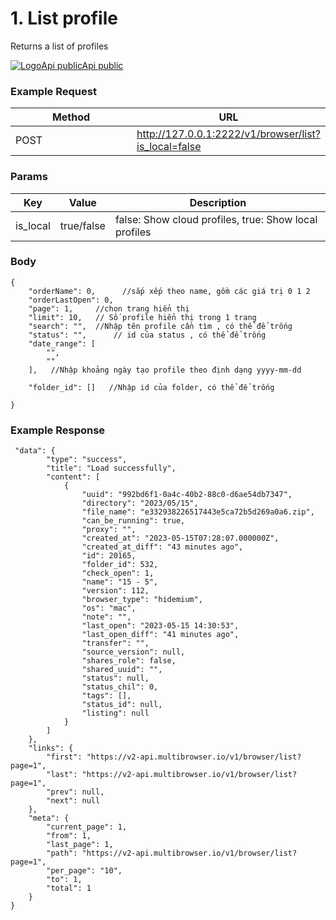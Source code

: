 # 1. List profile

Returns a list of profiles



[![Logo](https://documenter-assets.pstmn.io/favicon.ico)Api publicApi public](https://documenter.getpostman.com/view/17474604/2sA3JM61j5#9cfd25d9-bf1d-46c5-b4e3-cf84e437723e)

### Example Request <a href="#example-request-1" id="example-request-1"></a>

<table><thead><tr><th width="269">Method</th><th>URL</th></tr></thead><tbody><tr><td>POST</td><td><a href="http://127.0.0.1:2222/v1/browser/list?is_local=false">http://127.0.0.1:2222/v1/browser/list?is_local=false</a></td></tr></tbody></table>

### Params <a href="#params" id="params"></a>

| Key       | Value      | Description                                           |
| --------- | ---------- | ----------------------------------------------------- |
| is\_local | true/false | false: Show cloud profiles, true: Show local profiles |

### Body <a href="#body" id="body"></a>

```
{
    "orderName": 0,      //sắp xếp theo name, gồm các giá trị 0 1 2
    "orderLastOpen": 0,
    "page": 1,     //chọn trang hiển thị
    "limit": 10,   // Số profile hiển thị trong 1 trang
    "search": "",  //Nhập tên profile cần tìm , có thể để trống
    "status": "",      // id của status , có thể để trống
    "date_range": [
        "",
        ""
    ],   //Nhập khoảng ngày tạo profile theo định dạng yyyy-mm-dd
   
    "folder_id": []   //Nhập id của folder, có thể để trống
    
}
```

### **Example Response** <a href="#example-response" id="example-response"></a>



```
 "data": {
        "type": "success",
        "title": "Load successfully",
        "content": [
            {
                "uuid": "992bd6f1-0a4c-40b2-88c0-d6ae54db7347",
                "directory": "2023/05/15",
                "file_name": "e332938226517443e5ca72b5d269a0a6.zip",
                "can_be_running": true,
                "proxy": "",
                "created_at": "2023-05-15T07:28:07.000000Z",
                "created_at_diff": "43 minutes ago",
                "id": 20165,
                "folder_id": 532,
                "check_open": 1,
                "name": "15 - 5",
                "version": 112,
                "browser_type": "hidemium",
                "os": "mac",
                "note": "",
                "last_open": "2023-05-15 14:30:53",
                "last_open_diff": "41 minutes ago",
                "transfer": "",
                "source_version": null,
                "shares_role": false,
                "shared_uuid": "",
                "status": null,
                "status_chil": 0,
                "tags": [],
                "status_id": null,
                "listing": null
            }
        ]
    },
    "links": {
        "first": "https://v2-api.multibrowser.io/v1/browser/list?page=1",
        "last": "https://v2-api.multibrowser.io/v1/browser/list?page=1",
        "prev": null,
        "next": null
    },
    "meta": {
        "current_page": 1,
        "from": 1,
        "last_page": 1,
        "path": "https://v2-api.multibrowser.io/v1/browser/list?page=1",
        "per_page": "10",
        "to": 1,
        "total": 1
    }
}
```
